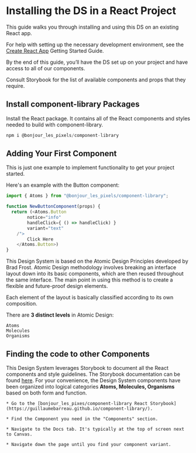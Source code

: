 # Installing the DS in a React Project

This guide walks you through installing and using this DS on an existing React app.

For help with setting up the necessary development environment, see the [Create React App](https://create-react-app.dev/docs/getting-started/) Getting Started Guide.

By the end of this guide, you’ll have the DS set up on your project and have access to all of our components.

Consult Storybook for the list of available components and props that they require.

## Install component-library Packages

Install the React package. It contains all of the React components and styles needed to build with component-library.

```javascript
npm i @bonjour_les_pixels/component-library

```

## Adding Your First Component

This is just one example to implement functionality to get your project started.

Here's an example with the Button component:

```javascript
import { Atoms } from "@bonjour_les_pixels/component-library";

function NewButtonComponent(props) {
  return (<Atoms.Button 
        notice="info"
        handleClick={ () => handleClick) }
        variant="text"
    /">
        Click Here
    </Atoms.Button>)
}
```

This Design System is based on the Atomic Design Principles developed by Brad Frost. Atomic Design methodology involves breaking an interface layout down into its basic components, which are then reused throughout the same interface. The main point in using this method is to create a flexible and future-proof design elements.

Each element of the layout is basically classified according to its own composition.

There are **3 distinct levels** in Atomic Design:

    Atoms
    Molecules
    Organisms

## Finding the code to other Components

This Design System leverages Storybook to document all the React components and style guidelines. The Storybook documentation can be found [here](https://guillaumebarreau.github.io/component-library/). For your convenience, the Design System components have been organized into logical categories **Atoms, Molecules, Organisms** based on both form and function. 

	* Go to the [bonjour_les_pixes/component-library React Storybook](https://guillaumebarreau.github.io/component-library/).

	* Find the Component you need in the "Components" section.

	* Navigate to the Docs tab. It's typically at the top of screen next to Canvas.

	* Navigate down the page until you find your component variant.
